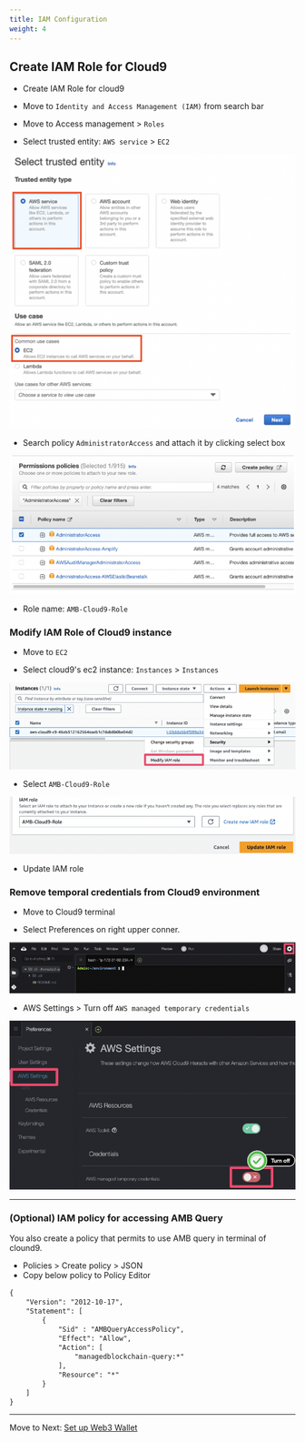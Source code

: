 ```yaml
---
title: IAM Configuration
weight: 4
---
```


## Create IAM Role for Cloud9

- Create IAM Role for cloud9

- Move to `Identity and Access Management (IAM)` from search bar

- Move to Access management > `Roles`  

- Select trusted entity: `AWS service` > `EC2`

![Select trusted entity](/contents/static/00-prerequisites/01-iam-configuration/01-entity.png)

- Search policy `AdministratorAccess` and attach it by clicking select box

![Attach policy](/contents/static/00-prerequisites/01-iam-configuration/02-attach-c9-instanceprofile.png)

- Role name: `AMB-Cloud9-Role`


### Modify IAM Role of Cloud9 instance

- Move to `EC2`

- Select cloud9's ec2 instance: `Instances` > `Instances`

![Modify IAM role](/contents/static/00-prerequisites/01-iam-configuration/07-modify-iam-role.png)

- Select `AMB-Cloud9-Role`

![Select c9 role](/contents/static/00-prerequisites/01-iam-configuration/08-select-role.png)

- Update IAM role

### Remove temporal credentials from Cloud9 environment

- Move to Cloud9 terminal

- Select Preferences on right upper conner.

![Select Preferences](/contents/static/00-prerequisites/01-iam-configuration/09-preferences.png)

- AWS Settings > Turn off `AWS managed temporary credentials`

![Select Preferences](/contents/static/00-prerequisites/01-iam-configuration/10-turn-off.png)


----

### (Optional) IAM policy for accessing AMB Query

You also create a policy that permits to use AMB query in terminal of clound9.
- Policies > Create policy > JSON
- Copy below policy to Policy Editor
```
{
    "Version": "2012-10-17", 
    "Statement": [ 
        {
            "Sid" : "AMBQueryAccessPolicy", 
            "Effect": "Allow", 
            "Action": [ 
                "managedblockchain-query:*" 
            ], 
            "Resource": "*"
        }
    ]
}
```


----
Move to Next: [Set up Web3 Wallet](../../01-setup-web3-wallet/index.en.md)